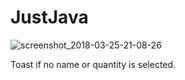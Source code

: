 # JustJava
![screenshot_2018-03-25-21-08-26](https://user-images.githubusercontent.com/34224374/37884228-eaee9478-307c-11e8-994d-2e3fbc39d11d.png)

Toast if no name or quantity is selected.
